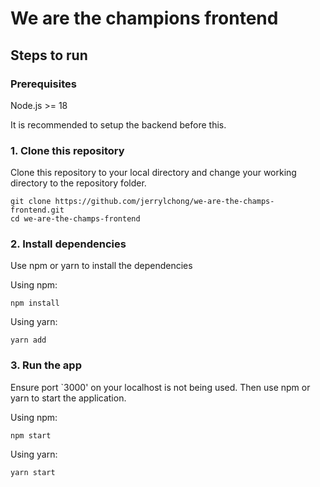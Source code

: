 # We are the champions frontend

## Steps to run

### Prerequisites
Node.js >= 18

It is recommended to setup the backend before this.

### 1. Clone this repository
Clone this repository to your local directory and change your working directory to the repository folder.
```
git clone https://github.com/jerrylchong/we-are-the-champs-frontend.git
cd we-are-the-champs-frontend
```

### 2. Install dependencies
Use npm or yarn to install the dependencies

Using npm:
```
npm install
```

Using yarn:
```
yarn add
```

### 3. Run the app
Ensure port `3000' on your localhost is not being used. Then use npm or yarn to start the application.

Using npm:
```
npm start
```

Using yarn:
```
yarn start
```
